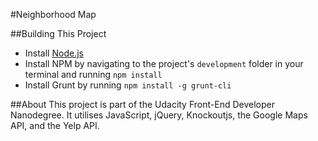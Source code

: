 #Neighborhood Map

##Building This Project
* Install [Node.js](https://nodejs.org/en/)
* Install NPM by navigating to the project's `development` folder in your terminal and running `npm install`
* Install Grunt by running `npm install -g grunt-cli`

##About
This project is part of the Udacity Front-End Developer Nanodegree. It utilises JavaScript, jQuery, Knockoutjs, the Google Maps API, and the Yelp API.